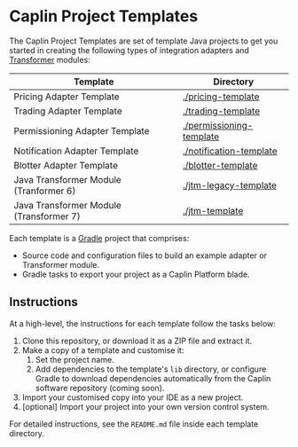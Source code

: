 # Caplin Project Templates

The Caplin Project Templates are set of template Java projects to get you started in creating the following types of integration adapters and [Transformer](https://www.caplin.com/developer/component/transformer) modules:

| Template | Directory |
|--------------------|---------|
| Pricing Adapter Template | [./pricing-template](https://github.com/caplin/project-templates/tree/master/pricing-template) |
| Trading Adapter Template | [./trading-template](https://github.com/caplin/project-templates/tree/master/trading-template) |
| Permissioning Adapter Template | [./permissioning-template](https://github.com/caplin/project-templates/tree/master/permissioning-template) |
| Notification Adapter Template | [./notification-template](https://github.com/caplin/project-templates/tree/master/notification-template) |
| Blotter Adapter Template | [./blotter-template](https://github.com/caplin/project-templates/tree/master/blotter-template) |
| Java Transformer Module (Tranformer 6) | [./jtm-legacy-template](https://github.com/caplin/project-templates/tree/master/jtm-legacy-template) |
| Java Transformer Module (Transformer 7) | [./jtm-template](https://github.com/caplin/project-templates/tree/master/jtm-template)

Each template is a [Gradle](https://gradle.org/) project that comprises:

* Source code and configuration files to build an example adapter or Transformer module.
* Gradle tasks to export your project as a Caplin Platform blade.

## Instructions

At a high-level, the instructions for each template follow the tasks below:

1. Clone this repository, or download it as a ZIP file and extract it.
1. Make a copy of a template and customise it:
    1. Set the project name.
    1. Add dependencies to the template's `lib` directory, or configure Gradle to download dependencies automatically from the Caplin software repository (coming soon).
1. Import your customised copy into your IDE as a new project.
1. [optional] Import your project into your own version control system.

For detailed instructions, see the `README.md` file inside each template directory.
